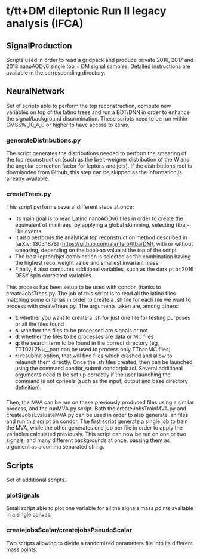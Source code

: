# t/tt+DM dileptonic Run II legacy analysis (IFCA)

## SignalProduction

Scripts used in order to read a gridpack and produce private 2016, 2017 and 2018 nanoAODv6 single top + DM signal samples. Detailed instructions are available in the corresponding directory.

## NeuralNetwork

Set of scripts able to perform the top reconstruction, compute new variables on top of the latino trees and run a BDT/DNN in order to enhance the signal/background discrimination.
These scripts need to be run within CMSSW_10_4_0 or higher to have access to keras.

### generateDistributions.py

The script generates the distributions needed to perform the smearing of the top reconstruction (such as the breit-weigner distribution of the W and the angular correction factor for leptons and jets).
If the distributions.root is downlaoded from Github, this step can be skipped as the information is already available.

### createTrees.py

This script performs several different steps at once:
- Its main goal is to read Latino nanoAODv6 files in order to create the equivalent of minitrees, by applying a global skimming, selecting ttbar-like events.
- It also performs the analytical top reconstruction method described in [arXiv: 1305.1878] (https://github.com/alantero/ttbarDM), with or without smearing, depending on the boolean value at the top of the script
- The best lepton/bjet combination is selected as the combination having the highest reco_weight value and smallest invariant mass.
- Finally, it also computes additional variables, such as the dark pt or 2016 DESY spin correlated variables.

This process has been setup to be used with condor, thanks to createJobsTrees.py. 
The job of this script is to read all the latino files matching some criterias in order to create a .sh file for each file we want to process with createTrees.py. The arguments taken are, among others:
- **t**: whether you want to create a .sh for just one file for testing purposes or all the files found
- **s**: whether the files to be processed are signals or not
- **d**: whether the files to be processes are data or MC files
- **q**: the search term to be found in the correct directory (eg, TTT02L2Nu__part can be used to process only TTbar MC files).
- **r**: resubmit option, that will find files which crashed and allow to relaunch them directly.
Once the .sh files created, then can be launched using the command condor_submit condorjob.tcl.
Several additional arguments need to be set up correctly if the user launching the command is not cprieels (such as the input, output and base directory definition).

###

Then, the MVA can be run on these previously produced files using a similar process, and the runMVA.py script.
Both the createJobsTrainMVA.py and createJobsEvaluateMVA.py can be used in order to also generate .sh files and run this script on condor.
The first script generate a single job to train the MVA, while the other generates one job per file in order to apply the variables calculated previously.
This script can now be run on one or two signals, and many different backgrounds at once, passing them as argument as a comma separated string.

## Scripts

Set of additional scripts.

### plotSignals
Small script able to plot one variable for all the signals mass points available in a single canvas.

### createjobsScalar/createjobsPseudoScalar
Two scripts allowing to divide a randomized parameters file into its different mass points.